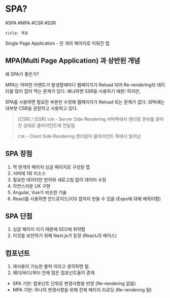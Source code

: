 # SPA?
#SPA #MPA #CSR #SSR

```ad-summary
title: 목표

```

Single Page Application - 한 개의 페이지로 이뤄진 앱

## MPA(Multi Page Application) 과 상반된 개념
왜 SPA가 좋은가?

MPA는 어떠한 이벤트가 발생할때마다 웹페이지가 Reload 되어 Re-rendering되 데이터를 많이 잡아 먹는 문제가 있다. 왜냐하면 SSR을 사용하기 때문! 하지만,

SPA를 사용하면 필요한 부분만 수정해 웹페이지가 Reload 되는 문제가 없다. SPA에는 대부분 CSR을 권장하고 사용하고 있다.

> [CSR] / [SSR]
> `SSR` - Server Side Rendering
> 서버쪽에서 렌더링 준비를 끝마친 상태로 클라이언트에 전달됨
> 
> `CSR` - Client Side Rendering 
> 렌더링이 클라이언트 쪽에서 일어남

## SPA 장점
1. 딱 한개의 페이지 싱글 페이지로 구성된 앱
2. 서버에 1회 리소스
3. 필요한 데이터만 받아와 새로고침 없이 데이터 수정
4. 자연스러운 UX 구현
5. Angular, Vue가 비슷한 기술
6. React를 사용하면 안드로이드/iOS 앱까지 만들 수 있음 (Expo에 대해 배워야함)

## SPA 단점
1. 싱글 페이지 이기 때문에 SEO에 취약함
2. 이것을 보안하기 위해 Next.js가 등장 (ReactJS 베이스)

## 컴포넌트
1. 재사용이 가능한 블럭 이라고 생각하면 됨.
2. 헤더/바디/푸터 안에 많은 컴포넌트들이 존재

* SPA 기반: 컴포넌트 단위로 변경사항을 반영 (Re-rendering 없음)
* MPA 기반: 하나의 변경사항을 위해 전체 페이지 리로딩 (Re-rendering 됨)









